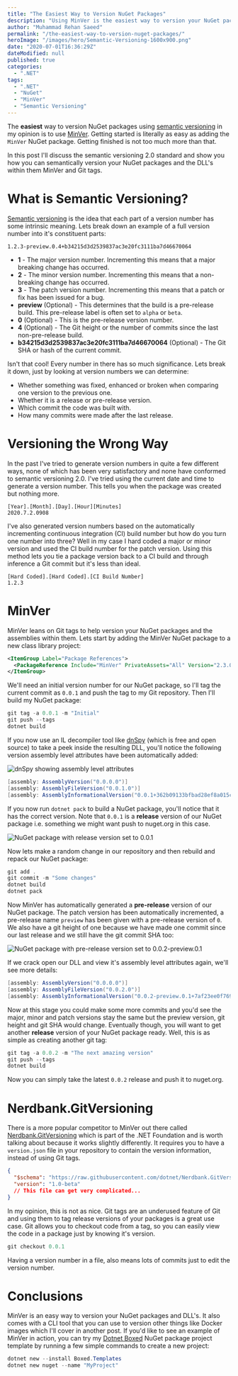 ```yaml
---
title: "The Easiest Way to Version NuGet Packages"
description: "Using MinVer is the easiest way to version your NuGet packages and DLL's using semantic versioning (SemVer)."
author: "Muhammad Rehan Saeed"
permalink: "/the-easiest-way-to-version-nuget-packages/"
heroImage: "/images/hero/Semantic-Versioning-1600x900.png"
date: "2020-07-01T16:36:29Z"
dateModified: null
published: true
categories:
  - ".NET"
tags:
  - ".NET"
  - "NuGet"
  - "MinVer"
  - "Semantic Versioning"
---
```


The **easiest** way to version NuGet packages using [semantic versioning](https://semver.org/) in my opinion is to use [MinVer](https://github.com/adamralph/minver). Getting started is literally as easy as adding the `MinVer` NuGet package. Getting finished is not too much more than that.

In this post I'll discuss the semantic versioning 2.0 standard and show you how you can semantically version your NuGet packages and the DLL's within them MinVer and Git tags.

# What is Semantic Versioning?

[Semantic versioning](https://semver.org/) is the idea that each part of a version number has some intrinsic meaning. Lets break down an example of a full version number into it's constituent parts:

```
1.2.3-preview.0.4+b34215d3d2539837ac3e20fc3111ba7d46670064
```

- **1** - The major version number. Incrementing this means that a major breaking change has occurred.
- **2** - The minor version number. Incrementing this means that a non-breaking change has occurred.
- **3** - The patch version number. Incrementing this means that a patch or fix has been issued for a bug.
- **preview** (Optional) - This determines that the build is a pre-release build. This pre-release label is often set to `alpha` or `beta`.
- **0** (Optional) - This is the pre-release version number.
- **4** (Optional) - The Git height or the number of commits since the last non-pre-release build.
- **b34215d3d2539837ac3e20fc3111ba7d46670064** (Optional) - The Git SHA or hash of the current commit.

Isn't that cool! Every number in there has so much significance. Lets break it down, just by looking at version numbers we can determine:

- Whether something was fixed, enhanced or broken when comparing one version to the previous one.
- Whether it is a release or pre-release version.
- Which commit the code was built with.
- How many commits were made after the last release.

# Versioning the Wrong Way

In the past I've tried to generate version numbers in quite a few different ways, none of which has been very satisfactory and none have conformed to semantic versioning 2.0. I've tried using the current date and time to generate a version number. This tells you when the package was created but nothing more.

```
[Year].[Month].[Day].[Hour][Minutes]
2020.7.2.0908
```

I've also generated version numbers based on the automatically incrementing continuous integration (CI) build number but how do you turn one number into three? Well in my case I hard coded a major or minor version and used the CI build number for the patch version. Using this method lets you tie a package version back to a CI build and through inference a Git commit but it's less than ideal.

```
[Hard Coded].[Hard Coded].[CI Build Number]
1.2.3
```

# MinVer

MinVer leans on Git tags to help version your NuGet packages and the assemblies within them. Lets start by adding the MinVer NuGet package to a new class library project:

```xml
<ItemGroup Label="Package References">
  <PackageReference Include="MinVer" PrivateAssets="All" Version="2.3.0" />
</ItemGroup>
```

We'll need an initial version number for our NuGet package, so I'll tag the current commit as `0.0.1` and push the tag to my Git repository. Then I'll build my NuGet package:

```powershell
git tag -a 0.0.1 -m "Initial"
git push --tags
dotnet build
```

If you now use an IL decompiler tool like [dnSpy](https://github.com/0xd4d/dnSpy) (which is free and open source) to take a peek inside the resulting DLL, you'll notice the following version assembly level attributes have been automatically added:

![dnSpy showing assembly level attributes](./images/dnSpy-1952x1319.png)

```cs
[assembly: AssemblyVersion("0.0.0.0")]
[assembly: AssemblyFileVersion("0.0.1.0")]
[assembly: AssemblyInformationalVersion("0.0.1+362b09133bfbad28ef8a015c634efdb35eb17122")]
```

If you now run `dotnet pack` to build a NuGet package, you'll notice that it has the correct version. Note that `0.0.1` is a **release** version of our NuGet package i.e. something we might want push to nuget.org in this case.

![NuGet package with release version set to 0.0.1](./images/NuGet-Package-With-Version-1177x340.png)

Now lets make a random change in our repository and then rebuild and repack our NuGet package:

```powershell
git add .
git commit -m "Some changes"
dotnet build
dotnet pack
```

Now MinVer has automatically generated a **pre-release** version of our NuGet package. The patch version has been automatically incremented, a pre-release name `preview` has been given with a pre-release version of `0`. We also have a git height of one because we have made one commit since our last release and we still have the git commit SHA too:

![NuGet package with pre-release version set to 0.0.2-preview.0.1](./images/NuGet-Package-With-PreRelease-Version-1180x342.png)

If we crack open our DLL and view it's assembly level attributes again, we'll see more details:

```cs
[assembly: AssemblyVersion("0.0.0.0")]
[assembly: AssemblyFileVersion("0.0.2.0")]
[assembly: AssemblyInformationalVersion("0.0.2-preview.0.1+7af23ee0f769ddf0eb8991d59ad09dcbc8d82855")]
```

Now at this stage you could make some more commits and you'd see the major, minor and patch versions stay the same but the preview version, git height and git SHA would change. Eventually though, you will want to get another **release** version of your NuGet package ready. Well, this is as simple as creating another git tag:

```powershell
git tag -a 0.0.2 -m "The next amazing version"
git push --tags
dotnet build
```

Now you can simply take the latest `0.0.2` release and push it to nuget.org.

# Nerdbank.GitVersioning

There is a more popular competitor to MinVer out there called [Nerdbank.GitVersioning](https://github.com/dotnet/Nerdbank.GitVersioning) which is part of the .NET Foundation and is worth talking about because it works slightly differently. It requires you to have a `version.json` file in your repository to contain the version information, instead of using Git tags.

```json
{
  "$schema": "https://raw.githubusercontent.com/dotnet/Nerdbank.GitVersioning/master/src/NerdBank.GitVersioning/version.schema.json",
  "version": "1.0-beta"
  // This file can get very complicated...
}
```

In my opinion, this is not as nice. Git tags are an underused feature of Git and using them to tag release versions of your packages is a great use case. Git allows you to checkout code from a tag, so you can easily view the code in a package just by knowing it's version.

```powershell
git checkout 0.0.1
```

Having a version number in a file, also means lots of commits just to edit the version number.

# Conclusions

MinVer is an easy way to version your NuGet packages and DLL's. It also comes with a CLI tool that you can use to version other things like Docker images which I'll cover in another post. If you'd like to see an example of MinVer in action, you can try my [Dotnet Boxed](https://github.com/Dotnet-Boxed/Templates) NuGet package project template by running a few simple commands to create a new project:

```powershell
dotnet new --install Boxed.Templates
dotnet new nuget --name "MyProject"
```
